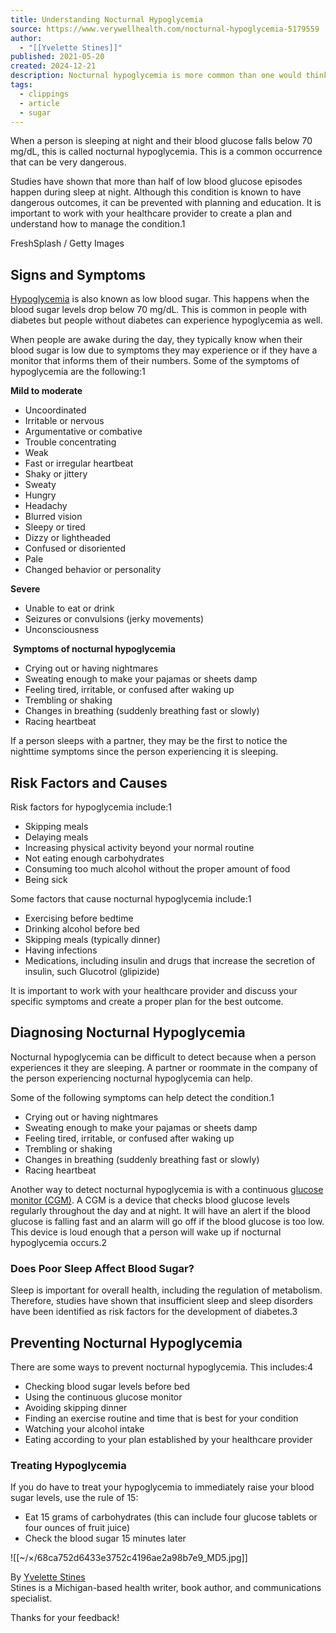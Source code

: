 ```yaml
---
title: Understanding Nocturnal Hypoglycemia
source: https://www.verywellhealth.com/nocturnal-hypoglycemia-5179559
author:
  - "[[Yvelette Stines]]"
published: 2021-05-20
created: 2024-12-21
description: Nocturnal hypoglycemia is more common than one would think. Learn the key signs to monitor and how sleep and blood sugar are intertwined.
tags:
  - clippings
  - article
  - sugar
---
```

When a person is sleeping at night and their blood glucose falls below 70 mg/dL, this is called nocturnal hypoglycemia. This is a common occurrence that can be very dangerous.

Studies have shown that more than half of low blood glucose episodes happen during sleep at night. Although this condition is known to have dangerous outcomes, it can be prevented with planning and education. It is important to work with your healthcare provider to create a plan and understand how to manage the condition.1

FreshSplash / Getty Images

## Signs and Symptoms

[Hypoglycemia](https://www.verywellhealth.com/hypoglycemia-symptoms-1298883) is also known as low blood sugar. This happens when the blood sugar levels drop below 70 mg/dL. This is common in people with diabetes but people without diabetes can experience hypoglycemia as well.

When people are awake during the day, they typically know when their blood sugar is low due to symptoms they may experience or if they have a monitor that informs them of their numbers. Some of the symptoms of hypoglycemia are the following:1

**Mild to moderate**

- Uncoordinated
- Irritable or nervous
- Argumentative or combative
- Trouble concentrating
- Weak
- Fast or irregular heartbeat
- Shaky or jittery
- Sweaty
- Hungry
- Headachy
- Blurred vision
- Sleepy or tired
- Dizzy or lightheaded
- Confused or disoriented
- Pale
- Changed behavior or personality

**Severe**

- Unable to eat or drink
- Seizures or convulsions (jerky movements)
- Unconsciousness

 **Symptoms of nocturnal hypoglycemia**

- Crying out or having nightmares
- Sweating enough to make your pajamas or sheets damp
- Feeling tired, irritable, or confused after waking up
- Trembling or shaking
- Changes in breathing (suddenly breathing fast or slowly)
- Racing heartbeat

If a person sleeps with a partner, they may be the first to notice the nighttime symptoms since the person experiencing it is sleeping.

## Risk Factors and Causes

Risk factors for hypoglycemia include:1

- Skipping meals
- Delaying meals
- Increasing physical activity beyond your normal routine
- Not eating enough carbohydrates
- Consuming too much alcohol without the proper amount of food
- Being sick

Some factors that cause nocturnal hypoglycemia include:1

- Exercising before bedtime
- Drinking alcohol before bed
- Skipping meals (typically dinner)
- Having infections
- Medications, including insulin and drugs that increase the secretion of insulin, such Glucotrol (glipizide)

It is important to work with your healthcare provider and discuss your specific symptoms and create a proper plan for the best outcome.

## Diagnosing Nocturnal Hypoglycemia

Nocturnal hypoglycemia can be difficult to detect because when a person experiences it they are sleeping. A partner or roommate in the company of the person experiencing nocturnal hypoglycemia can help.

Some of the following symptoms can help detect the condition.1

- Crying out or having nightmares
- Sweating enough to make your pajamas or sheets damp
- Feeling tired, irritable, or confused after waking up
- Trembling or shaking
- Changes in breathing (suddenly breathing fast or slowly)
- Racing heartbeat

Another way to detect nocturnal hypoglycemia is with a continuous [glucose monitor (CGM)](https://www.verywellhealth.com/continuous-glucose-monitoring-the-arrival-of-dexcom-5-3289566). A CGM is a device that checks blood glucose levels regularly throughout the day and at night. It will have an alert if the blood glucose is falling fast and an alarm will go off if the blood glucose is too low. This device is loud enough that a person will wake up if nocturnal hypoglycemia occurs.2

### Does Poor Sleep Affect Blood Sugar?

Sleep is important for overall health, including the regulation of metabolism. Therefore, studies have shown that insufficient sleep and sleep disorders have been identified as risk factors for the development of diabetes.3

## Preventing Nocturnal Hypoglycemia

There are some ways to prevent nocturnal hypoglycemia. This includes:4

- Checking blood sugar levels before bed
- Using the continuous glucose monitor
- Avoiding skipping dinner
- Finding an exercise routine and time that is best for your condition
- Watching your alcohol intake
- Eating according to your plan established by your healthcare provider

### Treating Hypoglycemia

If you do have to treat your hypoglycemia to immediately raise your blood sugar levels, use the rule of 15:

- Eat 15 grams of carbohydrates (this can include four glucose tablets or four ounces of fruit juice)
- Check the blood sugar 15 minutes later

![[~/×/68ca752d6433e3752c4196ae2a98b7e9_MD5.jpg]]

By [Yvelette Stines](https://www.verywellhealth.com/yvelette-stines-5077313)  
Stines is a Michigan-based health writer, book author, and communications specialist.

Thanks for your feedback!